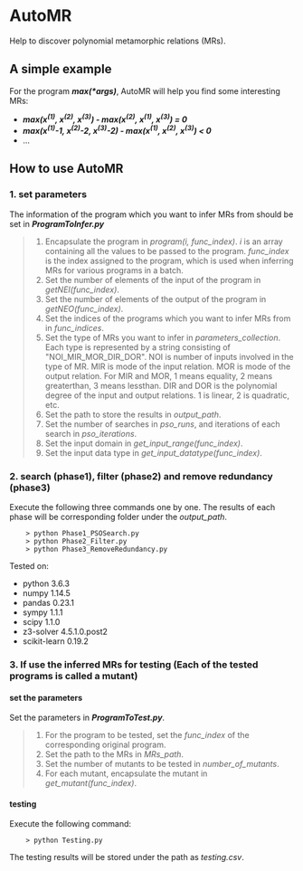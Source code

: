 # AutoMR
Help to discover polynomial metamorphic relations (MRs).

## A simple example
For the program ___max(*args)___, AutoMR will help you find some interesting MRs: 
- ___max(x<sup>(1)</sup>, x<sup>(2)</sup>, x<sup>(3)</sup>) - max(x<sup>(2)</sup>, x<sup>(1)</sup>, x<sup>(3)</sup>) = 0___
 - ___max(x<sup>(1)</sup>-1, x<sup>(2)</sup>-2, x<sup>(3)</sup>-2) - max(x<sup>(1)</sup>, x<sup>(2)</sup>, x<sup>(3)</sup>) < 0___
 - ...

## How to use AutoMR

### 1. set parameters

The information of the program which you want to infer MRs from should be set in ___ProgramToInfer.py___
> 1. Encapsulate the program in _program(i, func_index)_. _i_ is an array containing all the values to be passed to the program. _func_index_ is the index assigned to the program, which is used when inferring MRs for various programs in a batch.
> 2. Set the number of elements of the input of the program in _getNEI(func_index)_.
> 3. Set the number of elements of the output of the program in _getNEO(func_index)_.
> 4. Set the indices of the programs which you want to infer MRs from in _func_indices_.
> 5. Set the type of MRs you want to infer in _parameters_collection_. Each type is represented by a string consisting of "NOI_MIR_MOR_DIR_DOR". NOI is number of inputs involved in the type of MR. MIR is mode of the input relation. MOR is mode of the output relation. For MIR and MOR, 1 means equality, 2 means greaterthan, 3 means lessthan. DIR and DOR is the polynomial degree of the input and output relations. 1 is linear, 2 is quadratic, etc.
> 6. Set the path to store the results in _output_path_.
> 7. Set the number of searches in _pso_runs_, and iterations of each search in _pso_iterations_.
> 8. Set the input domain in _get_input_range(func_index)_.
> 9. Set the input data type in _get_input_datatype(func_index)_.

### 2. search (phase1), filter (phase2) and remove redundancy (phase3)
Execute the following three commands one by one. The results of each phase will be corresponding folder under the _output_path_.


```
    > python Phase1_PSOSearch.py
    > python Phase2_Filter.py
    > python Phase3_RemoveRedundancy.py
```

Tested on:
* python 3.6.3
* numpy 1.14.5
* pandas 0.23.1
* sympy 1.1.1
* scipy 1.1.0
* z3-solver 4.5.1.0.post2
* scikit-learn 0.19.2

### 3. If use the inferred MRs for testing (Each of the tested programs is called a mutant)

#### set the parameters
Set the parameters in ___ProgramToTest.py___.
> 1. For the program to be tested, set the _func_index_ of the corresponding original program.
> 2. Set the path to the MRs in _MRs_path_.
> 3. Set the number of mutants to be tested in _number_of_mutants_.
> 4. For each mutant, encapsulate the mutant in _get_mutant(func_index)_.

#### testing
Execute the following command:
```
    > python Testing.py
```
The testing results will be stored under the path as _testing.csv_.

 
